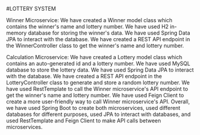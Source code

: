 #LOTTERY SYSTEM


Winner Microservice:
We have created a Winner model class which contains the winner's name and lottery number.
We have used H2 in-memory database for storing the winner's data.
We have used Spring Data JPA to interact with the database.
We have created a REST API endpoint in the WinnerController class to get the winner's name and lottery number.


Calculation Microservice:
We have created a Lottery model class which contains an auto-generated id and a lottery number.
We have used MySQL database to store the lottery data.
We have used Spring Data JPA to interact with the database.
We have created a REST API endpoint in the LotteryController class to generate and store a random lottery number.
We have used RestTemplate to call the Winner microservice's API endpoint to get the winner's name and lottery number.
We have used Feign Client to create a more user-friendly way to call Winner microservice's API.
Overall, we have used Spring Boot to create both microservices, used different databases for different purposes, used JPA to interact with databases, and used RestTemplate and Feign Client to make API calls between microservices.
